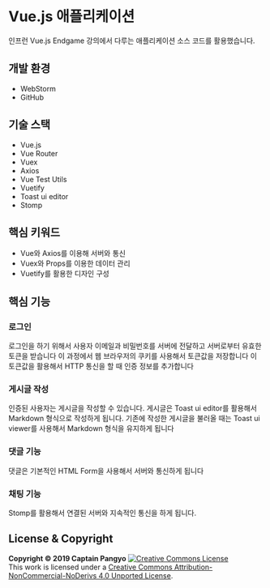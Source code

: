 # Vue.js 애플리케이션

인프런 Vue.js Endgame 강의에서 다루는 애플리케이션 소스 코드를 활용했습니다.

## 개발 환경
+ WebStorm
+ GitHub

## 기술 스택
- Vue.js
- Vue Router
- Vuex
- Axios
- Vue Test Utils
- Vuetify
- Toast ui editor
- Stomp

## 핵심 키워드
+ Vue와 Axios를 이용해 서버와 통신
+ Vuex와 Props를 이용한 데이터 관리
+ Vuetify를 활용한 디자인 구성

## 핵심 기능
### 로그인
로그인을 하기 위해서 사용자 이메일과 비밀번호를 서버에 전달하고 서버로부터 유효한 토큰을 받습니다 이 과정에서 웹 브라우저의 쿠키를 사용해서 토큰값을 저장합니다 이 토큰값을 활용해서 HTTP 통신을 할 때 인증 정보를 추가합니다

### 게시글 작성
인증된 사용자는 게시글을 작성할 수 있습니다.
게시글은 Toast ui editor를 활용해서 Markdown 형식으로 작성하게 됩니다.
기존에 작성한 게시글을 불러올 때는 Toast ui viewer를 사용해서 Markdown 형식을 유지하게 됩니다

### 댓글 기능
댓글은 기본적인 HTML Form을 사용해서 서버와 통신하게 됩니다

### 채팅 기능
Stomp를 활용해서 연결된 서버와 지속적인 통신을 하게 됩니다.

## License & Copyright

**Copyright © 2019 Captain Pangyo**
<a rel="license" href="http://creativecommons.org/licenses/by-nc-nd/4.0/"><img alt="Creative Commons License" style="border-width:0" src="https://i.creativecommons.org/l/by-nc-nd/4.0/88x31.png" /></a><br />This work is licensed under a <a rel="license" href="http://creativecommons.org/licenses/by-nc-nd/4.0/">Creative Commons Attribution-NonCommercial-NoDerivs 4.0 Unported License</a>.

